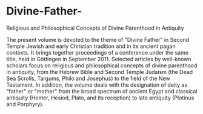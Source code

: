 # Divine-Father-
Religious and Philosophical Concepts of Divine Parenthood in Antiquity

The present volume is devoted to the theme of "Divine Father" in Second Temple Jewish and early Christian tradition and in its ancient pagan contexts. It brings together proceedings of a conference under the same title, held in Göttingen in September 2011. Selected articles by well-known scholars focus on religious and philosophical concepts of divine parenthood in antiquity, from the Hebrew Bible and Second Temple Judaism (the Dead Sea Scrolls, Targums, Philo and Josephus) to the field of the New Testament. In addition, the volume deals with the designation of deity as "father" or "mother" from the broad spectrum of ancient Egypt and classical antiquity (Homer, Hesiod, Plato, and its reception) to late antiquity (Plotinus and Porphyry).
